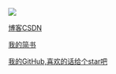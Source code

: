 
![](http://upload-images.jianshu.io/upload_images/2704327-b5b62bcf43f76f74.jpg?imageMogr2/auto-orient/strip%7CimageView2/2/w/1240)

[博客CSDN](http://blog.csdn.net/e_inch_photo)		

[我的简书](http://www.jianshu.com/u/303ec9abdc08)		

[我的GitHub,喜欢的话给个star吧](https://github.com/chenshouyin)
